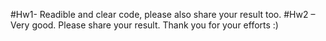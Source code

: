 #Hw1- Readible and clear code, please also share your result too.
#Hw2 – Very good. Please share your result.
Thank you for your efforts :)
